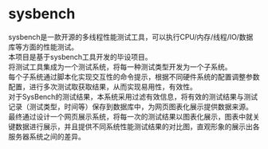 # sysbench
sysbench是一款开源的多线程性能测试工具，可以执行CPU/内存/线程/IO/数据库等方面的性能测试。   
本项目是基于sysbench工具开发的毕设项目。  
将测试工具集成为一个测试系统，将每一种测试类型开发为一个子系统。  
每个子系统通过脚本化实现交互性的命令提示，根据不同硬件系统的配置调整参数配置，进行多次测试取获取结果，从而实现易用性，有效性。  
对于SysBench的测试结果，本系统采用过滤有效信息，将有效的测试结果与测试记录（测试类型，时间等）保存到数据库中，为网页图表化展示提供数据来源。  
最终通过设计一个网页展示系统，将每一次的测试结果以图表化展示，图表中就关键数据进行展示，并且提供不同系统性能测试结果的对比图，直观形象的展示出各服务器系统之间的差异。  
